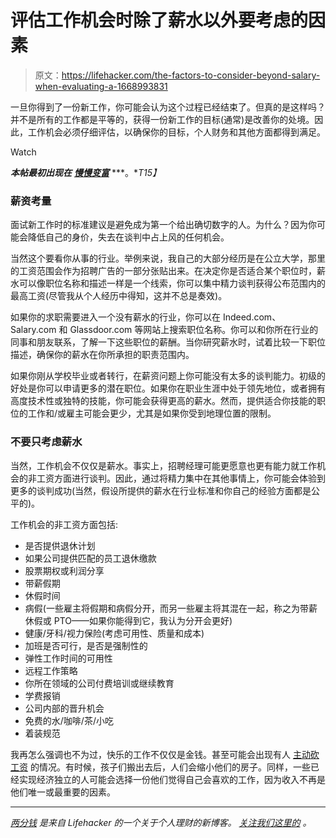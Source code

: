 # 评估工作机会时除了薪水以外要考虑的因素

> 原文：<https://lifehacker.com/the-factors-to-consider-beyond-salary-when-evaluating-a-1668993831>

一旦你得到了一份新工作，你可能会认为这个过程已经结束了。但真的是这样吗？并不是所有的工作都是平等的，获得一份新工作的目标(通常)是改善你的处境。因此，工作机会必须仔细评估，以确保你的目标，个人财务和其他方面都得到满足。

Watch

***本帖最初出现在*** [***慢慢变富***](http://www.getrichslowly.org/blog/2014/12/08/consider-more-than-salary-when-evaluating-a-job-offer/?WT.qs_orc=HAC) ***。**T15】*

### **薪资考量**

面试新工作时的标准建议是避免成为第一个给出确切数字的人。为什么？因为你可能会降低自己的身价，失去在谈判中占上风的任何机会。

当然这个要看你从事的行业。举例来说，我自己的大部分经历是在公立大学，那里的工资范围会作为招聘广告的一部分张贴出来。在决定你是否适合某个职位时，薪水可以像职位名称和描述一样是一个线索，你可以集中精力谈判获得公布范围内的最高工资(尽管我从个人经历中得知，这并不总是奏效)。

如果你的求职需要进入一个没有薪水的行业，你可以在 Indeed.com、Salary.com 和 Glassdoor.com 等网站上搜索职位名称。你可以和你所在行业的同事和朋友联系，了解一下这些职位的薪酬。当你研究薪水时，试着比较一下职位描述，确保你的薪水在你所承担的职责范围内。

如果你刚从学校毕业或者转行，在薪资问题上你可能没有太多的谈判能力。初级的好处是你可以申请更多的潜在职位。如果你在职业生涯中处于领先地位，或者拥有高度技术性或独特的技能，你可能会获得更高的薪水。然而，提供适合你技能的职位的工作和/或雇主可能会更少，尤其是如果你受到地理位置的限制。

### 不要只考虑薪水

当然，工作机会不仅仅是薪水。事实上，招聘经理可能更愿意也更有能力就工作机会的非工资方面进行谈判。因此，通过将精力集中在其他事情上，你可能会体验到更多的谈判成功(当然，假设所提供的薪水在行业标准和你自己的经验方面都是公平的)。

工作机会的非工资方面包括:

*   是否提供退休计划
*   如果公司提供匹配的员工退休缴款
*   股票期权或利润分享
*   带薪假期
*   休假时间
*   病假(一些雇主将假期和病假分开，而另一些雇主将其混在一起，称之为带薪休假或 PTO——如果你能得到它，我认为分开会更好)
*   健康/牙科/视力保险(考虑可用性、质量和成本)
*   加班是否可行，是否是强制性的
*   弹性工作时间的可用性
*   远程工作策略
*   你所在领域的公司付费培训或继续教育
*   学费报销
*   公司内部的晋升机会
*   免费的水/咖啡/茶/小吃
*   着装规范

我再怎么强调也不为过，快乐的工作不仅仅是金钱。甚至可能会出现有人 [主动砍工资](http://www.getrichslowly.org/blog/2014/09/04/voluntarily-slashed-salary/) 的情况。有时候，孩子们搬出去后，人们会缩小他们的房子。同样，一些已经实现经济独立的人可能会选择一份他们觉得自己会喜欢的工作，因为收入不再是他们唯一或最重要的因素。

* * *

[*两分钱*](http://twocents.lifehacker.com/) *是来自 Lifehacker 的一个关于个人理财的新博客。* [*关注我们这里的*](https://twitter.com/TwoCentsLH) *。*
